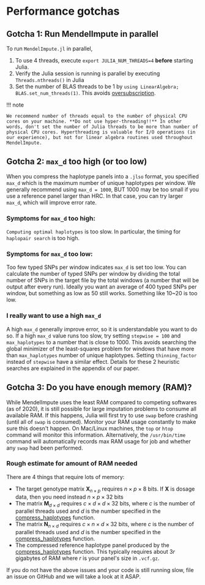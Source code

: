 
# Performance gotchas

## Gotcha 1: Run MendelImpute in parallel

To run `MendelImpute.jl` in parallel,
1. To use 4 threads, execute `export JULIA_NUM_THREADS=4` **before** starting Julia. 
2. Verify the Julia session is running is parallel by executing `Threads.nthreads()` in Julia
3. Set the number of BLAS threads to be 1 by `using LinearAlgebra; BLAS.set_num_threads(1)`. This avoids [oversubscription](https://ieeexplore.ieee.org/document/5470434). 

!!! note

    We recommend number of threads equal to the number of physical CPU cores on your machine. **Do not use hyper-threading!!** In other words, don't set the number of Julia threads to be more than number of physical CPU cores. Hyperthreading is valuable for I/O operations (in our experience), but not for linear algebra routines used throughout MendelImpute. 

## Gotcha 2: `max_d` too high (or too low)

When you compress the haplotype panels into a `.jlso` format, you specified `max_d` which is the maximum number of unique haplotypes per window. We generally recommend using `max_d = 1000`, BUT 1000 may be too small if you use a reference panel larger than HRC. In that case, you can try larger `max_d`, which will improve error rate. 

### Symptoms for `max_d` too high:

`Computing optimal haplotypes` is too slow. In particular, the timing for `haplopair search` is too high. 

### Symptoms for `max_d` too low:

Too few typed SNPs per window indicates `max_d` is set too low. You can calculate the number of typed SNPs per window by dividing the total number of SNPs in the target file by the total windows (a number that will be output after every run). Ideally you want an average of 400 typed SNPs per window, but something as low as 50 still works. Something like 10~20 is too low. 

### I really want to use a high `max_d`

A high `max_d` generally improve error, so it is understandable you want to do so. If a high `max_d` value runs too slow, try setting `stepwise = 100` and `max_haplotypes` to a number that is close to 1000. This avoids searching the global minimizer of the least-squares problem for windows that have more than `max_haplotypes` number of unique haplotypes. Setting `thinning_factor` instead of `stepwise` have a similar effect. Details for these 2 heuristic searches are explained in the appendix of our paper. 

## Gotcha 3: Do you have enough memory (RAM)?

While MendelImpute uses the least RAM compared to competing softwares (as of 2020), it is still possible for large imputation problems to consume all available RAM. If this happens, Julia will first try to use `swap` before crashing (until all of `swap` is consumed). Monitor your RAM usage constantly to make sure this doesn't happen. On Mac/Linux machines, the `top` or `htop` command will monitor this information. Alternatively, the `/usr/bin/time` command will automatically records max RAM usage for job and whether any `swap` had been performed. 

### Rough estimate for amount of RAM needed

There are 4 things that require lots of memory:
+ The target genotype matrix $\mathbf{X}_{n \times p}$ requires $n \times p \times 8$ bits. If $\mathbf{X}$ is dosage data, then you need instead $n \times p \times 32$ bits
+ The matrix $\mathbf{M}_{d \times d}$ requires $c \times d \times d \times 32$ bits, where $c$ is the number of parallel threads used and $d$ is the number specified in the [compress_haplotypes](https://biona001.github.io/MendelImpute/dev/man/api/#MendelImpute.compress_haplotypes) function.
+ The matrix $\mathbf{N}_{n \times d}$ requires $c \times n \times d \times 32$ bits, where $c$ is the number of parallel threads used and $d$ is the number specified in the [compress_haplotypes](https://biona001.github.io/MendelImpute/dev/man/api/#MendelImpute.compress_haplotypes) function.
+ The compressed reference haplotype panel produced by the [compress_haplotypes](https://biona001.github.io/MendelImpute/dev/man/api/#MendelImpute.compress_haplotypes) function. This typically requires about $3r$ gigabytes of RAM where $r$ is your panel's size in `.vcf.gz`. 

If you do not have the above issues and your code is still running slow, file an issue on GitHub and we will take a look at it ASAP. 
